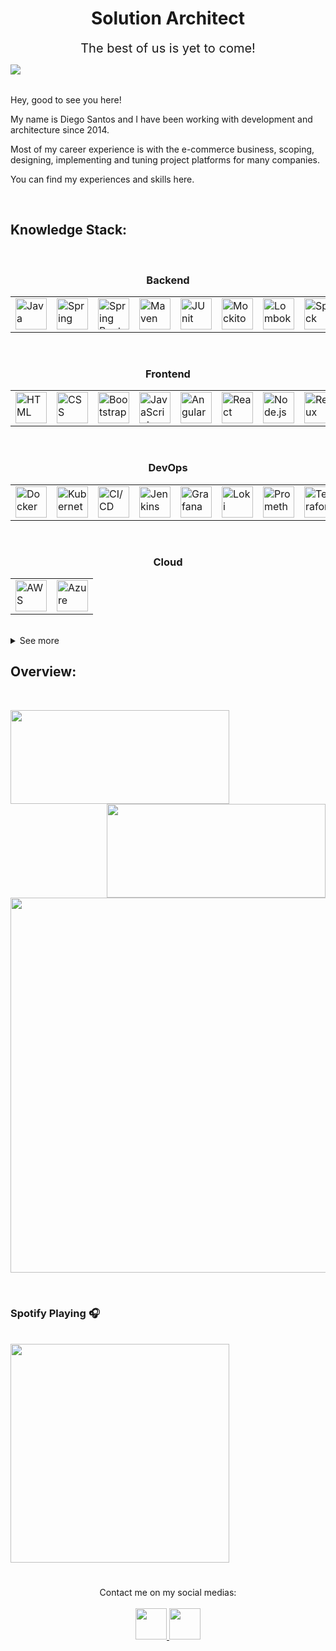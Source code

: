 <h1 align="center">Solution Architect</h1>

<p align="center">
    <span style="font-size: 20px;">The best of us is yet to come!</span>
</p>

<p>
    <img align="left" src="https://api.visitorbadge.io/api/visitors?path=https%3A%2F%2Fgithub.com%2Fdiegosst&label=current%20visitors&countColor=%23697689" />
</p>
<br>
<br>

Hey, good to see you here!

My name is Diego Santos and I have been working with development and architecture since 2014.

Most of my career experience is with the e-commerce business, scoping, designing, implementing and tuning project platforms for many companies.

You can find my experiences and skills here.

<br>

<h2><b>Knowledge Stack:</b></h2>
<br>
<h3 align="center"><b>Backend</b></h3>
<table align="center">
    <tr>
        <td>
            <img title="Java" src="https://user-images.githubusercontent.com/25181517/117201156-9a724800-adec-11eb-9a9d-3cd0f67da4bc.png" width="50px"/>
        </td>
        <td>
            <img title="Spring" src="https://user-images.githubusercontent.com/25181517/117201470-f6d56780-adec-11eb-8f7c-e70e376cfd07.png" width="50px"/>
        </td>
        <td>
            <img title="Spring Boot" src="https://user-images.githubusercontent.com/25181517/183891303-41f257f8-6b3d-487c-aa56-c497b880d0fb.png" width="50px"/>
        </td>
        <td>
            <img title="Maven" src="https://user-images.githubusercontent.com/25181517/117207242-07d5a700-adf4-11eb-975e-be04e62b984b.png" width="50px"/>
        </td>
        <td>
            <img title="JUnit" src="https://user-images.githubusercontent.com/25181517/117533873-484d4480-afef-11eb-9fad-67c8605e3592.png" width="50px"/>
        </td>
        <td>
            <img title="Mockito" src="https://user-images.githubusercontent.com/25181517/183892181-ad32b69e-3603-418c-b8e7-99e976c2a784.png" width="50px"/>
        </td>
        <td>
            <img title="Lombok" src="https://user-images.githubusercontent.com/25181517/190229463-87fa862f-ccf0-48da-8023-940d287df610.png" width="50px"/>
        </td>
        <td>
            <img title="Spock" src="https://user-images.githubusercontent.com/25181517/202540780-999f189c-341a-438e-a7e3-b0838fda6645.png" width="50px"/>
        </td>
        <td>
            <img title="Groovy" src="https://user-images.githubusercontent.com/25181517/183892787-bca94a0e-ffcb-4eeb-8137-e0fc4e446c25.png" width="50px"/>
        </td>
        <td>
            <img title="Quarkus" src="https://user-images.githubusercontent.com/25181517/183892781-61ed6416-4a2c-4061-8240-e6a23e1d7b09.png" width="50px"/>
        </td>
        <td>
            <img title="Tomcat" src="https://user-images.githubusercontent.com/25181517/183894676-137319b5-1364-4b6a-ba4f-e9fc94ddc4aa.png" width="50px"/>
        </td>
        <td>
            <img title="Kotlin" src="https://user-images.githubusercontent.com/25181517/185062810-7ee0c3d2-17f2-4a98-9d8a-a9576947692b.png" width="50px"/>
        </td>
        <td>
            <img title="Python" src="https://user-images.githubusercontent.com/25181517/183423507-c056a6f9-1ba8-4312-a350-19bcbc5a8697.png" width="50px"/>
        </td>
    </tr>
</table>
<br>
<h3 align="center"><b>Frontend</b></h3>
<table align="center">
    <tr>
        <td>
            <img title="HTML" src="https://user-images.githubusercontent.com/25181517/192158954-f88b5814-d510-4564-b285-dff7d6400dad.png" width="50px"/>
        </td>
        <td>
            <img title="CSS" src="https://user-images.githubusercontent.com/25181517/183898674-75a4a1b1-f960-4ea9-abcb-637170a00a75.png" width="50px"/>
        </td>
        <td>
            <img title="Bootstrap" src="https://user-images.githubusercontent.com/25181517/183898054-b3d693d4-dafb-4808-a509-bab54cf5de34.png" width="50px"/>
        </td>
        <td>
            <img title="JavaScript" src="https://user-images.githubusercontent.com/25181517/117447155-6a868a00-af3d-11eb-9cfe-245df15c9f3f.png" width="50px"/>
        </td>
        <td>
            <img title="Angular" src="https://user-images.githubusercontent.com/25181517/183890595-779a7e64-3f43-4634-bad2-eceef4e80268.png" width="50px"/>
        </td>
        <td>
            <img title="React" src="https://user-images.githubusercontent.com/25181517/183897015-94a058a6-b86e-4e42-a37f-bf92061753e5.png" width="50px"/>
        </td>
        <td>
            <img title="Node.js" src="https://user-images.githubusercontent.com/25181517/183568594-85e280a7-0d7e-4d1a-9028-c8c2209e073c.png" width="50px"/>
        </td>
        <td>
            <img title="Redux" src="https://user-images.githubusercontent.com/25181517/187896150-cc1dcb12-d490-445c-8e4d-1275cd2388d6.png" width="50px"/>
        </td>
        <td>
            <img title="npm" src="https://user-images.githubusercontent.com/25181517/121401671-49102800-c959-11eb-9f6f-74d49a5e1774.png" width="50px"/>
        </td>
    </tr>
</table>
<br>
<h3 align="center"><b>DevOps</b></h3>
<table align="center">
    <tr>
        <td>
            <img title="Docker" src="https://user-images.githubusercontent.com/25181517/117207330-263ba280-adf4-11eb-9b97-0ac5b40bc3be.png" width="50px"/>
        </td>
        <td>
            <img title="Kubernetes" src="https://user-images.githubusercontent.com/25181517/182534006-037f08b5-8e7b-4e5f-96b6-5d2a5558fa85.png" width="50px"/>
        </td>
        <td>
            <img title="CI/CD" src="https://user-images.githubusercontent.com/25181517/183868728-b2e11072-00a5-47e2-8a4e-4ebbb2b8c554.png" width="50px"/>
        </td>
        <td>
            <img title="Jenkins" src="https://user-images.githubusercontent.com/25181517/179090274-733373ef-3b59-4f28-9ecb-244bea700932.png" width="50px"/>
        </td>
        <td>
            <img title="Grafana" src="https://user-images.githubusercontent.com/25181517/182534075-4962068b-4407-46c2-ac67-ddcb86af30cc.png" width="50px"/>
        </td>
        <td>
            <img title="Loki" src="https://user-images.githubusercontent.com/25181517/190230082-55409fe9-d5a2-4f3d-bdba-0f0946190e67.png" width="50px"/>
        </td>
        <td>
            <img title="Prometheus" src="https://user-images.githubusercontent.com/25181517/182534182-c510199a-7a4d-4084-96e3-e3db2251bbce.png" width="50px"/>
        </td>
        <td>
            <img title="Terraform" src="https://user-images.githubusercontent.com/25181517/183345121-36788a6e-5462-424a-be67-af1ebeda79a2.png" width="50px"/>
        </td>
        <td>
            <img title="Nginx" src="https://user-images.githubusercontent.com/25181517/183345125-9a7cd2e6-6ad6-436f-8490-44c903bef84c.png" width="50px"/>
        </td>
    </tr>
</table>
<br>
<h3 align="center"><b>Cloud</b></h3>
<table align="center">
    <tr>
        <td>
            <img title="AWS" src="https://user-images.githubusercontent.com/25181517/183896132-54262f2e-6d98-41e3-8888-e40ab5a17326.png" width="50px"/>
        </td>
        <td>
            <img title="Azure" src="https://user-images.githubusercontent.com/25181517/183911544-95ad6ba7-09bf-4040-ac44-0adafedb9616.png" width="50px"/>
        </td>
    </tr>
</table>
<br>

<details>
    <summary>See more</summary>
    <h3 align="center"><b>Communication</b></h3>
    <table align="center">
        <tr>
            <td>
                <img title="HTTP" src="https://user-images.githubusercontent.com/25181517/192107854-765620d7-f909-4953-a6da-36e1ef69eea6.png" width="50px"/>
            </td>
            <td>
                <img title="websocket" src="https://user-images.githubusercontent.com/25181517/187070862-03888f18-2e63-4332-95fb-3ba4f2708e59.png" width="50px"/>
            </td>
            <td>
                <img title="REST" src="https://user-images.githubusercontent.com/25181517/192107858-fe19f043-c502-4009-8c47-476fc89718ad.png" width="50px"/>
            </td>
            <td>
                <img title="SOAP" src="https://user-images.githubusercontent.com/25181517/192107860-9a9f0894-0e34-4ab3-964d-6297ee4c00e9.png" width="50px"/>
            </td>
            <td>
                <img title="Kafka" src="https://user-images.githubusercontent.com/25181517/192107004-2d2fff80-d207-4916-8a3e-130fee5ee495.png" width="50px"/>
            </td>
        </tr>
    </table>
    <br>
    <h3 align="center"><b>Version Control</b></h3>
    <table align="center">
        <tr>
            <td>
                <img title="Git" src="https://user-images.githubusercontent.com/25181517/192108372-f71d70ac-7ae6-4c0d-8395-51d8870c2ef0.png" width="50px"/>
            </td>
            <td>
                <img title="GitHub" src="https://user-images.githubusercontent.com/25181517/192108374-8da61ba1-99ec-41d7-80b8-fb2f7c0a4948.png" width="50px"/>
            </td>
            <td>
                <img title="Bitbucket" src="https://user-images.githubusercontent.com/25181517/192108375-268c35e6-ab26-44b2-88bf-e3121a4e5083.png" width="50px"/>
            </td>
        </tr>
    </table>
    <br>
    <h3 align="center"><b>Tools</b></h3>
    <table align="center">
        <tr>
            <td>
                <img title="InteliJ" src="https://user-images.githubusercontent.com/25181517/192108890-200809d1-439c-4e23-90d3-b090cf9a4eea.png" width="50px"/>
            </td>
            <td>
                <img title="Eclipse" src="https://user-images.githubusercontent.com/25181517/192108892-6e9b5cdf-4e35-4a70-ad9a-801a93a07c1c.png" width="50px"/>
            </td>
            <td>
                <img title="Visual Studio Code" src="https://user-images.githubusercontent.com/25181517/192108891-d86b6220-e232-423a-bf5f-90903e6887c3.png" width="50px"/>
            </td>
            <td>
                <img title="Android Studio" src="https://user-images.githubusercontent.com/25181517/192108891-d86b6220-e232-423a-bf5f-90903e6887c3.png" width="50px"/>
            </td>
            <td>
                <img title="Postman" src="https://user-images.githubusercontent.com/25181517/192109061-e138ca71-337c-4019-8d42-4792fdaa7128.png" width="50px"/>
            </td>
            <td>
                <img title="Jira" src="https://user-images.githubusercontent.com/25181517/183912952-83784e94-629d-4c34-a961-ae2ae795b662.png" width="50px"/>
            </td>
            <td>
                <img title="SonarQube" src="https://user-images.githubusercontent.com/25181517/184146221-671413cb-b1ae-47db-a232-b37c99281516.png" width="50px"/>
            </td>
        </tr>
    </table>
    <br>
    <h3 align="center"><b>Testing</b></h3>
    <table align="center">
        <tr>
            <td>
                <img title="Selenium" src="https://user-images.githubusercontent.com/25181517/184103699-d1b83c07-2d83-4d99-9a1e-83bd89e08117.png" width="50px"/>
            </td>
        </tr>
    </table>
    <br>
    <h3 align="center"><b>UX/UI</b></h3>
    <table align="center">
        <tr>
            <td>
                <img title="Figma" src="https://user-images.githubusercontent.com/25181517/189715289-df3ee512-6eca-463f-a0f4-c10d94a06b2f.png" width="50px"/>
            </td>
        </tr>
    </table>
    <br>
    <h3 align="center"><b>Mobile</b></h3>
    <table align="center">
        <tr>
            <td>
                <img title="Flutter" src="https://user-images.githubusercontent.com/25181517/186150365-da1eccce-6201-487c-8649-45e9e99435fd.png" width="50px"/>
            </td>
            <td>
                <img title="Dart" src="https://user-images.githubusercontent.com/25181517/186150304-1568ffdf-4c62-4bdc-9cf1-8d8efcea7c5b.png" width="50px"/>
            </td>
            <td>
                <img title="Android" src="https://user-images.githubusercontent.com/25181517/117269608-b7dcfb80-ae58-11eb-8e66-6cc8753553f0.png" width="50px"/>
            </td>
        </tr>
    </table>
    <br>
    <h3 align="center"><b>Game Development</b></h3>
    <table align="center">
        <tr>
            <td>
                <img title="Unity" src="https://user-images.githubusercontent.com/25181517/193427941-9437dbbe-376f-40dc-9573-0ef5c02a26a7.png" width="50px"/>
            </td>
            <td>
                <img title="C#" src="https://user-images.githubusercontent.com/25181517/121405384-444d7300-c95d-11eb-959f-913020d3bf90.png" width="50px"/>
            </td>
        </tr>
    </table>
    <br>
    <h3 align="center"><b>Database</b></h3>
    <table align="center">
        <tr>
            <td>
                <img title="PostgreSQL" src="https://user-images.githubusercontent.com/25181517/117208740-bfb78400-adf5-11eb-97bb-09072b6bedfc.png" width="50px"/>
            </td>
            <td>
                <img title="MySQL" src="https://user-images.githubusercontent.com/25181517/183896128-ec99105a-ec1a-4d85-b08b-1aa1620b2046.png" width="50px"/>
            </td>
            <td>
                <img title="Oracle" src="https://user-images.githubusercontent.com/25181517/117208736-bdedc080-adf5-11eb-912f-61c7d43705f6.png" width="50px"/>
            </td>
            <td>
                <img title="mongoDB" src="https://user-images.githubusercontent.com/25181517/182884177-d48a8579-2cd0-447a-b9a6-ffc7cb02560e.png" width="50px"/>
            </td>
        </tr>
    </table>
    <br>
    <h3 align="center"><b>OS</b></h3>
    <table align="center">
        <tr>
            <td>
                <img title="Windows" src="https://user-images.githubusercontent.com/25181517/186884150-05e9ff6d-340e-4802-9533-2c3f02363ee3.png" width="50px"/>
            </td>
            <td>
                <img title="Ubuntu" src="https://user-images.githubusercontent.com/25181517/186884153-99edc188-e4aa-4c84-91b0-e2df260ebc33.png" width="50px"/>
            </td>
        </tr>
    </table>
</details>
<h2><b>Overview:</b></h2>
<br>
<p align="center">
    <img align="left" width="350px" height="150px" src="https://github-readme-stats.vercel.app/api?username=diegosst&count_private=true&show_icons=true&theme=dark" />
    <img align="right" width="350px" height="150px" src="https://github-readme-stats.vercel.app/api/top-langs/?username=diegosst&layout=compact&theme=dark&langs_count=9" />
</p>
<br><br><br><br><br><br><br>
<p align="center">
    <a href="https://github.com/ryo-ma/github-profile-trophy">
        <img src="https://github-profile-trophy.vercel.app/?username=diegosst&theme=tokyonight&no-frame=true&row=1&&margin-w=10&no-bg=false" width="600px"/>
    </a>
</p>
<br>
<p align="center">
    <h3><b>Spotify Playing 🎧</b></h3>
    <br>
    <a href="https://open.spotify.com/user/diego.brzk">
        <img src="https://spotify-github-profile.vercel.app/api/view?uid=diego.brzk&cover_image=true&theme=default&show_offline=false&background_color=121212&bar_color=53b14f&bar_color_cover=false" width="350" />
    </a>
</p>
<h1 align="center"></h1>
<p align="center">
    <span>Contact me on my social medias:</span>
    <br>
    <br>
    <a href="https://www.linkedin.com/in/diegosousa/">
        <img src="https://camo.githubusercontent.com/c8a9c5b414cd812ad6a97a46c29af67239ddaeae08c41724ff7d945fb4c047e5/68747470733a2f2f6564656e742e6769746875622e696f2f537570657254696e7949636f6e732f696d616765732f7376672f6c696e6b6564696e2e737667" width="50px"/>
    </a>
    <a href="https://www.instagram.com/diego.sst/">
        <img src="https://camo.githubusercontent.com/c9dacf0f25a1489fdbc6c0d2b41cda58b77fa210a13a886d6f99e027adfbd358/68747470733a2f2f6564656e742e6769746875622e696f2f537570657254696e7949636f6e732f696d616765732f7376672f696e7374616772616d2e737667" width="50px"/>
    </a>
</p>
